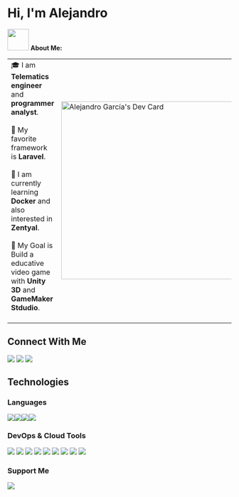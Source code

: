<h1><b>Hi, I'm Alejandro</b></h1>

<img src="https://github.com/TheDudeThatCode/TheDudeThatCode/blob/master/Assets/Developer.gif" width="48px"> **About Me:**
<table>
<tr>
  <td valign="center">
    🎓 I am <b>Telematics engineer</b> and <b>programmer analyst</b>.<br><br>
    📜 My favorite framework is <b>Laravel</b>.<br><br>
    🤖 I am currently learning <b>Docker</b> and also interested in <b>Zentyal</b>.<br><br>
    🎯 My Goal is Build a educative video game with <b>Unity 3D</b> and <b>GameMaker Stdudio</b>.<br><br>
<td >
<a href="https://app.daily.dev/cheloavatar"><img src="https://api.daily.dev/devcards/441492a0baed4e48bddad4f6e3ee484f.png?r=ex4" width="400" alt="Alejandro García's Dev Card"/></a>
  </td>
</tr>
</table>


<!--START_SECTION:activity-->
<b><h2>Connect With Me</h2></b>
<a href="https://www.linkedin.com/in/t800alejandro/" ><img src="https://img.icons8.com/color/48/000000/linkedin.png"/></a>
<a href="https://www.instagram.com/t800alejandro/"><img src="https://img.icons8.com/fluency/48/000000/instagram-new.png"/></a>
<a href="https://www.youtube.com/cheloavatar"><img src="https://img.icons8.com/color/48/000000/youtube-play.png"/></a>
<!--END_SECTION:activity-->
<!--START_SECTION:activity-->
<b><h2>Technologies</h2></b>
<b><h3>Languages</h3></b>
<a href="#"><img src="https://img.icons8.com/color/48/000000/html-5--v1.png"/></a><a href="#"><img src="https://img.icons8.com/color/48/000000/css3.png"/></a><a href="#"><img src="https://img.icons8.com/color/48/000000/javascript--v1.png"/></a><a href="#"><img src="https://img.icons8.com/fluency/48/000000/laravel.png"/></a>
<b><h3>DevOps & Cloud Tools</h3></b>
<a href="#"><img src="https://img.icons8.com/color/48/000000/visual-studio-code-2019.png"/></a>
<a href="#"><img src="https://img.icons8.com/color/48/000000/docker-container.png"/></a>
<a href="#"><img src="https://img.icons8.com/fluency/48/000000/figma.png"/></a>
<a href="#"><img src="https://img.icons8.com/ios/50/000000/notion.png"/></a>
<a href="#"><img src="https://img.icons8.com/color/48/000000/slack.png"/></a>
<a href="#"><img src="https://img.icons8.com/glyph-neue/64/000000/github.png"/></a>
<a href="#"><img src="https://img.icons8.com/color/48/000000/git.png"/></a>
<a href="#"><img src="https://img.icons8.com/color/48/000000/trello.png"/></a>
<a href="#"><img src="https://img.icons8.com/color/48/000000/gitlab.png"/></a>
<!--END_SECTION:activity-->
<!--START_SECTION:activity-->
<b><h3>Support Me</h3></b>
<a href="https://www.buymeacoffee.com/t800alejandro"><img src="https://img.buymeacoffee.com/api/?url=aHR0cHM6Ly9jZG4uYnV5bWVhY29mZmVlLmNvbS91cGxvYWRzL3Byb2ZpbGVfcGljdHVyZXMvMjAyMi8wNS9PQUgxRWZrZ00ySzNzTFRHLmpwZ0AzMDB3XzBlLndlYnA=&creator=Alejandro+Garc%C3%ADa&design_code=1&design_color=%23ff813f&slug=t800alejandro"/></a>

<!--END_SECTION:activity-->
